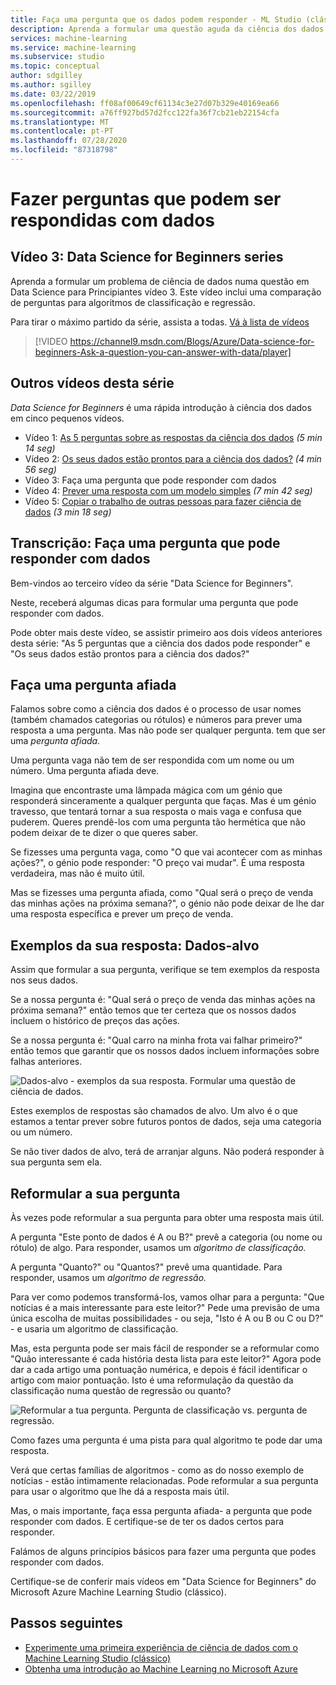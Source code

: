 ```yaml
---
title: Faça uma pergunta que os dados podem responder - ML Studio (clássico) - Azure
description: Aprenda a formular uma questão aguda da ciência dos dados em Data Science para Principiantes vídeo 3. Inclui uma comparação entre questões de classificação e regressão.
services: machine-learning
ms.service: machine-learning
ms.subservice: studio
ms.topic: conceptual
author: sdgilley
ms.author: sgilley
ms.date: 03/22/2019
ms.openlocfilehash: ff08af00649cf61134c3e27d07b329e40169ea66
ms.sourcegitcommit: a76ff927bd57d2fcc122fa36f7cb21eb22154cfa
ms.translationtype: MT
ms.contentlocale: pt-PT
ms.lasthandoff: 07/28/2020
ms.locfileid: "87318798"
---
```

# <a name="ask-a-question-you-can-answer-with-data"></a>Fazer perguntas que podem ser respondidas com dados
## <a name="video-3-data-science-for-beginners-series"></a>Vídeo 3: Data Science for Beginners series
Aprenda a formular um problema de ciência de dados numa questão em Data Science para Principiantes vídeo 3. Este vídeo inclui uma comparação de perguntas para algoritmos de classificação e regressão.

Para tirar o máximo partido da série, assista a todas. [Vá à lista de vídeos](#other-videos-in-this-series)
<br>

> [!VIDEO https://channel9.msdn.com/Blogs/Azure/Data-science-for-beginners-Ask-a-question-you-can-answer-with-data/player]
>
>

## <a name="other-videos-in-this-series"></a>Outros vídeos desta série
*Data Science for Beginners* é uma rápida introdução à ciência dos dados em cinco pequenos vídeos.

* Vídeo 1: [As 5 perguntas sobre as respostas da ciência dos dados](data-science-for-beginners-the-5-questions-data-science-answers.md) *(5 min 14 seg)*
* Vídeo 2: [Os seus dados estão prontos para a ciência dos dados?](data-science-for-beginners-is-your-data-ready-for-data-science.md) *(4 min 56 seg)*
* Vídeo 3: Faça uma pergunta que pode responder com dados
* Vídeo 4: [Prever uma resposta com um modelo simples](data-science-for-beginners-predict-an-answer-with-a-simple-model.md) *(7 min 42 seg)*
* Vídeo 5: [Copiar o trabalho de outras pessoas para fazer ciência de dados](data-science-for-beginners-copy-other-peoples-work-to-do-data-science.md) *(3 min 18 seg)*

## <a name="transcript-ask-a-question-you-can-answer-with-data"></a>Transcrição: Faça uma pergunta que pode responder com dados
Bem-vindos ao terceiro vídeo da série "Data Science for Beginners".  

Neste, receberá algumas dicas para formular uma pergunta que pode responder com dados.

Pode obter mais deste vídeo, se assistir primeiro aos dois vídeos anteriores desta série: "As 5 perguntas que a ciência dos dados pode responder" e "Os seus dados estão prontos para a ciência dos dados?"

## <a name="ask-a-sharp-question"></a>Faça uma pergunta afiada
Falamos sobre como a ciência dos dados é o processo de usar nomes (também chamados categorias ou rótulos) e números para prever uma resposta a uma pergunta. Mas não pode ser qualquer pergunta. tem que ser uma *pergunta afiada.*

Uma pergunta vaga não tem de ser respondida com um nome ou um número. Uma pergunta afiada deve.

Imagina que encontraste uma lâmpada mágica com um génio que responderá sinceramente a qualquer pergunta que faças. Mas é um génio travesso, que tentará tornar a sua resposta o mais vaga e confusa que puderem. Queres prendê-los com uma pergunta tão hermética que não podem deixar de te dizer o que queres saber.

Se fizesses uma pergunta vaga, como "O que vai acontecer com as minhas ações?", o génio pode responder: "O preço vai mudar". É uma resposta verdadeira, mas não é muito útil.

Mas se fizesses uma pergunta afiada, como "Qual será o preço de venda das minhas ações na próxima semana?", o génio não pode deixar de lhe dar uma resposta específica e prever um preço de venda.

## <a name="examples-of-your-answer-target-data"></a>Exemplos da sua resposta: Dados-alvo
Assim que formular a sua pergunta, verifique se tem exemplos da resposta nos seus dados.

Se a nossa pergunta é: "Qual será o preço de venda das minhas ações na próxima semana?" então temos que ter certeza que os nossos dados incluem o histórico de preços das ações.

Se a nossa pergunta é: "Qual carro na minha frota vai falhar primeiro?" então temos que garantir que os nossos dados incluem informações sobre falhas anteriores.

![Dados-alvo - exemplos da sua resposta. Formular uma questão de ciência de dados.](./media/data-science-for-beginners-ask-a-question-you-can-answer-with-data/target-data.png)

Estes exemplos de respostas são chamados de alvo. Um alvo é o que estamos a tentar prever sobre futuros pontos de dados, seja uma categoria ou um número.

Se não tiver dados de alvo, terá de arranjar alguns. Não poderá responder à sua pergunta sem ela.

## <a name="reformulate-your-question"></a>Reformular a sua pergunta
Às vezes pode reformular a sua pergunta para obter uma resposta mais útil.

A pergunta "Este ponto de dados é A ou B?" prevê a categoria (ou nome ou rótulo) de algo. Para responder, usamos um *algoritmo de classificação.*

A pergunta "Quanto?" ou "Quantos?" prevê uma quantidade. Para responder, usamos um *algoritmo de regressão.*

Para ver como podemos transformá-los, vamos olhar para a pergunta: "Que notícias é a mais interessante para este leitor?" Pede uma previsão de uma única escolha de muitas possibilidades - ou seja, "Isto é A ou B ou C ou D?" - e usaria um algoritmo de classificação.

Mas, esta pergunta pode ser mais fácil de responder se a reformular como "Quão interessante é cada história desta lista para este leitor?" Agora pode dar a cada artigo uma pontuação numérica, e depois é fácil identificar o artigo com maior pontuação. Isto é uma reformulação da questão da classificação numa questão de regressão ou quanto?

![Reformular a tua pergunta. Pergunta de classificação vs. pergunta de regressão.](./media/data-science-for-beginners-ask-a-question-you-can-answer-with-data/classification-question-vs-regression-question.png)

Como fazes uma pergunta é uma pista para qual algoritmo te pode dar uma resposta.

Verá que certas famílias de algoritmos - como as do nosso exemplo de notícias - estão intimamente relacionadas. Pode reformular a sua pergunta para usar o algoritmo que lhe dá a resposta mais útil.

Mas, o mais importante, faça essa pergunta afiada- a pergunta que pode responder com dados. E certifique-se de ter os dados certos para responder.

Falámos de alguns princípios básicos para fazer uma pergunta que podes responder com dados.

Certifique-se de conferir mais vídeos em "Data Science for Beginners" do Microsoft Azure Machine Learning Studio (clássico).

## <a name="next-steps"></a>Passos seguintes
* [Experimente uma primeira experiência de ciência de dados com o Machine Learning Studio (clássico)](create-experiment.md)
* [Obtenha uma introdução ao Machine Learning no Microsoft Azure](/azure/machine-learning/overview-what-is-azure-ml)
